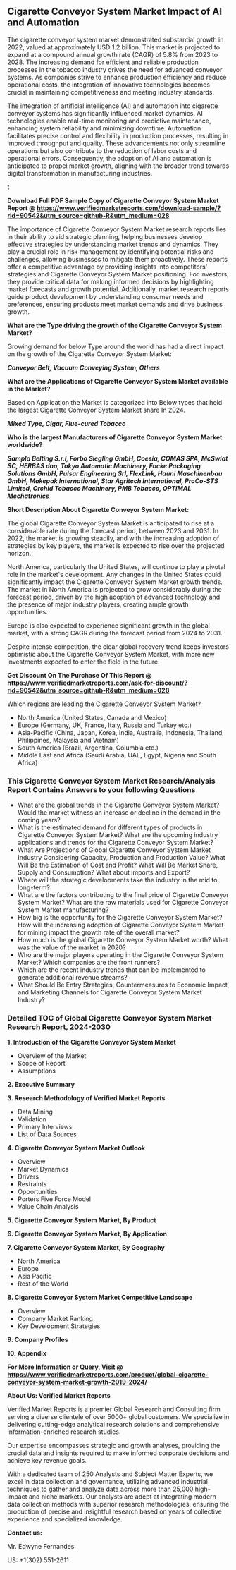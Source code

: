 <h2>Cigarette Conveyor System Market Impact of AI and Automation</h2><p>The cigarette conveyor system market demonstrated substantial growth in 2022, valued at approximately USD 1.2 billion. This market is projected to expand at a compound annual growth rate (CAGR) of 5.8% from 2023 to 2028. The increasing demand for efficient and reliable production processes in the tobacco industry drives the need for advanced conveyor systems. As companies strive to enhance production efficiency and reduce operational costs, the integration of innovative technologies becomes crucial in maintaining competitiveness and meeting industry standards.</p><p>The integration of artificial intelligence (AI) and automation into cigarette conveyor systems has significantly influenced market dynamics. AI technologies enable real-time monitoring and predictive maintenance, enhancing system reliability and minimizing downtime. Automation facilitates precise control and flexibility in production processes, resulting in improved throughput and quality. These advancements not only streamline operations but also contribute to the reduction of labor costs and operational errors. Consequently, the adoption of AI and automation is anticipated to propel market growth, aligning with the broader trend towards digital transformation in manufacturing industries.</p>t</p><p id="" class=""><strong>Download Full PDF Sample Copy of Cigarette Conveyor System Market Report @ <a href="https://www.verifiedmarketreports.com/download-sample/?rid=90542&utm_source=github-R&utm_medium=028" target="_blank">https://www.verifiedmarketreports.com/download-sample/?rid=90542&utm_source=github-R&utm_medium=028</a></strong></p><p>The importance of&nbsp;Cigarette Conveyor System Market research reports lies in their ability to aid strategic planning, helping businesses develop effective strategies by understanding market trends and dynamics. They play a crucial role in risk management by identifying potential risks and challenges, allowing businesses to mitigate them proactively. These reports offer a competitive advantage by providing insights into competitors' strategies and Cigarette Conveyor System Market positioning. For investors, they provide critical data for making informed decisions by highlighting market forecasts and growth potential. Additionally, market research reports guide product development by understanding consumer needs and preferences, ensuring products meet market demands and drive business growth.</p><p><strong>What are the&nbsp;Type driving the growth of the Cigarette Conveyor System Market?</strong></p><p id="" class="">Growing demand for below Type around the world has had a direct impact on the growth of the Cigarette Conveyor System Market:</p><em><strong>Conveyor Belt, Vacuum Conveying System, Others</strong></em></p><strong>What are the&nbsp;Applications&nbsp;of Cigarette Conveyor System Market available in the Market?</strong></p><p id="" class="">Based on Application the Market is categorized into Below types that held the largest Cigarette Conveyor System Market share In 2024.</p><em><strong>Mixed Type, Cigar, Flue-cured Tobacco</strong></em></p><strong>Who is the largest Manufacturers of Cigarette Conveyor System Market worldwide?</strong></p><p><em><strong>Sampla Belting S.r.l, Forbo Siegling GmbH, Coesia, COMAS SPA, McSwiat SC, HERBAS doo, Tokyo Automatic Machinery, Focke Packaging Solutions GmbH, Pulsar Engineering Srl, FlexLink, Hauni Maschinenbau GmbH, Makepak International, Star Agritech International, ProCo-STS Limited, Orchid Tobacco Machinery, PMB Tobacco, OPTIMAL Mechatronics</strong></em></p><p id="" class=""><strong>Short Description About Cigarette Conveyor System Market:</strong></p><p>The global Cigarette Conveyor System Market is anticipated to rise at a considerable rate during the forecast period, between 2023 and 2031. In 2022, the market is growing steadily, and with the increasing adoption of strategies by key players, the market is expected to rise over the projected horizon.</p><p>North America, particularly the United States, will continue to play a pivotal role in the market's development. Any changes in the United States could significantly impact the Cigarette Conveyor System Market growth trends. The market in North America is projected to grow considerably during the forecast period, driven by the high adoption of advanced technology and the presence of major industry players, creating ample growth opportunities.</p><p>Europe is also expected to experience significant growth in the global market, with a strong CAGR during the forecast period from 2024 to 2031.</p><p>Despite intense competition, the clear global recovery trend keeps investors optimistic about the Cigarette Conveyor System Market, with more new investments expected to enter the field in the future.</p><p id="" class=""><strong>Get Discount On The Purchase Of This Report @ <a href="https://www.verifiedmarketreports.com/ask-for-discount/?rid=90542&utm_source=github-R&utm_medium=028" target="_blank">https://www.verifiedmarketreports.com/ask-for-discount/?rid=90542&utm_source=github-R&utm_medium=028</a></strong></p>Which regions are leading the Cigarette Conveyor System Market?</p><ul><li>North America (United States, Canada and Mexico)</li><li>Europe (Germany, UK, France, Italy, Russia and Turkey etc.)</li><li>Asia-Pacific (China, Japan, Korea, India, Australia, Indonesia, Thailand, Philippines, Malaysia and Vietnam)</li><li>South America (Brazil, Argentina, Columbia etc.)</li><li>Middle East and Africa (Saudi Arabia, UAE, Egypt, Nigeria and South Africa)</li></ul><h3 id="" class="">This Cigarette Conveyor System Market Research/Analysis Report Contains Answers to your following Questions</h3><ul><li>What are the global trends in the Cigarette Conveyor System Market? Would the market witness an increase or decline in the demand in the coming years?</li><li>What is the estimated demand for different types of products in Cigarette Conveyor System Market? What are the upcoming industry applications and trends for the Cigarette Conveyor System Market?</li><li>What Are Projections of Global Cigarette Conveyor System Market Industry Considering Capacity, Production and Production Value? What Will Be the Estimation of Cost and Profit? What Will Be Market Share, Supply and Consumption? What about imports and Export?</li><li>Where will the strategic developments take the industry in the mid to long-term?</li><li>What are the factors contributing to the final price of Cigarette Conveyor System Market? What are the raw materials used for Cigarette Conveyor System Market manufacturing?</li><li>How big is the opportunity for the Cigarette Conveyor System Market? How will the increasing adoption of Cigarette Conveyor System Market for mining impact the growth rate of the overall market?</li><li>How much is the global Cigarette Conveyor System Market worth? What was the value of the market In 2020?</li><li>Who are the major players operating in the Cigarette Conveyor System Market? Which companies are the front runners?</li><li>Which are the recent industry trends that can be implemented to generate additional revenue streams?</li><li>What Should Be Entry Strategies, Countermeasures to Economic Impact, and Marketing Channels for Cigarette Conveyor System Market Industry?</li></ul><h3 id="" class="">Detailed TOC of Global Cigarette Conveyor System Market Research Report, 2024-2030</h3><p id="" class=""><strong>1. Introduction of the Cigarette Conveyor System Market</strong></p><ul><li>Overview of the Market</li><li>Scope of Report</li><li>Assumptions</li></ul><p id="" class=""><strong>2. Executive Summary</strong></p><p id="" class=""><strong>3. Research Methodology of Verified Market Reports</strong></p><ul><li>Data Mining</li><li>Validation</li><li>Primary Interviews</li><li>List of Data Sources</li></ul><p id="" class=""><strong>4. Cigarette Conveyor System Market Outlook</strong></p><ul><li>Overview</li><li>Market Dynamics</li><li>Drivers</li><li>Restraints</li><li>Opportunities</li><li>Porters Five Force Model</li><li>Value Chain Analysis</li></ul><p id="" class=""><strong>5. Cigarette Conveyor System Market, By Product</strong></p><p id="" class=""><strong>6. Cigarette Conveyor System Market, By Application</strong></p><p id="" class=""><strong>7. Cigarette Conveyor System Market, By Geography</strong></p><ul><li>North America</li><li>Europe</li><li>Asia Pacific</li><li>Rest of the World</li></ul><p id="" class=""><strong>8. Cigarette Conveyor System Market Competitive Landscape</strong></p><ul><li>Overview</li><li>Company Market Ranking</li><li>Key Development Strategies</li></ul><p id="" class=""><strong>9. Company Profiles</strong></p><p id="" class=""><strong>10. Appendix</strong></p><p id="" class=""><strong>For More Information or Query, Visit @ <a href="https://www.verifiedmarketreports.com/product/global-cigarette-conveyor-system-market-growth-2019-2024/" target="_blank">https://www.verifiedmarketreports.com/product/global-cigarette-conveyor-system-market-growth-2019-2024/</a></strong></p><p id="" class=""><strong>About Us: Verified Market Reports</strong></p><p id="" class="">Verified Market Reports is a premier Global Research and Consulting firm serving a diverse clientele of over 5000+ global customers. We specialize in delivering cutting-edge analytical research solutions and comprehensive information-enriched research studies.</p><p id="" class="">Our expertise encompasses strategic and growth analyses, providing the crucial data and insights required to make informed corporate decisions and achieve key revenue goals.</p><p id="" class="">With a dedicated team of 250 Analysts and Subject Matter Experts, we excel in data collection and governance, utilizing advanced industrial techniques to gather and analyze data across more than 25,000 high-impact and niche markets. Our analysts are adept at integrating modern data collection methods with superior research methodologies, ensuring the production of precise and insightful research based on years of collective experience and specialized knowledge.</p><p id="" class=""><strong>Contact us:</strong></p><p id="" class="">Mr. Edwyne Fernandes</p><p id="" class="">US: +1(302) 551-2611</p>